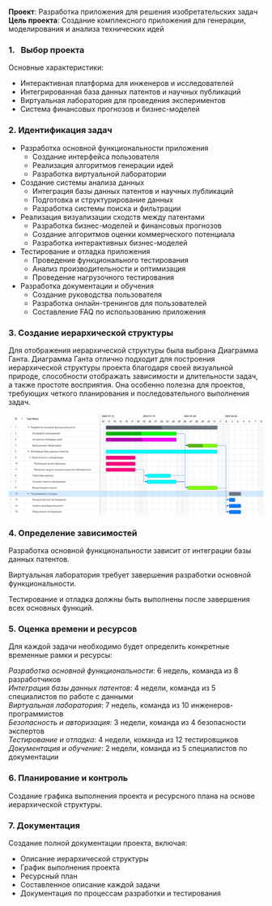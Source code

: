 **Проект**: Разработка приложения для решения изобретательских задач
**Цель проекта**: Создание комплексного приложения для генерации, моделирования и анализа технических идей

### **1.**   **Выбор проекта**

Основные характеристики:

- Интерактивная платформа для инженеров и исследователей
- Интегрированная база данных патентов и научных публикаций
- Виртуальная лаборатория для проведения экспериментов
- Система финансовых прогнозов и бизнес-моделей

### **2. Идентификация задач**

- Разработка основной функциональности приложения
  - Создание интерфейса пользователя
  - Реализация алгоритмов генерации идей
  - Разработка виртуальной лаборатории
- Создание системы анализа данных
  - Интеграция базы данных патентов и научных публикаций
  - Подготовка и структурирование данных
  - Разработка системы поиска и фильтрации
- Реализация визуализации сходств между патентами
  - Разработка бизнес-моделей и финансовых прогнозов
  - Создание алгоритмов оценки коммерческого потенциала
  - Разработка интерактивных бизнес-моделей
- Тестирование и отладка приложения
  - Проведение функционального тестирования
  - Анализ производительности и оптимизация
  - Проведение нагрузочного тестирования
- Разработка документации и обучения
  - Создание руководства пользователя
  - Разработка онлайн-тренингов для пользователей
  - Составление FAQ по использованию приложения

### **3. Создание иерархической структуры**

Для отображения иерархической структуры была выбрана Диаграмма Ганта. Диаграмма Ганта отлично подходит для построения иерархической структуры проекта благодаря своей визуальной природе, способности отображать зависимости и длительности задач, а также простоте восприятия. Она особенно полезна для проектов, требующих четкого планирования и последовательного выполнения задач.

![aboba](https://github.com/trueSlav/labs_juk/blob/master/laba-1/диаграмма.png)

### **4. Определение зависимостей**

Разработка основной функциональности зависит от интеграции базы данных патентов.

Виртуальная лаборатория требует завершения разработки основной функциональности.

Тестирование и отладка должны быть выполнены после завершения всех основных функций.

### **5. Оценка времени и ресурсов**

Для каждой задачи необходимо будет определить конкретные временные рамки и ресурсы:

_Разработка основной функциональности_: 6 недель, команда из 8 разработчиков </br>
_Интеграция базы данных патентов_: 4 недели, команда из 5 специалистов по работе с данными </br>
_Виртуальная лаборатория_: 7 недель, команда из 10 инженеров-программистов </br>
_Безопасность и авторизация_: 3 недели, команда из 4 безопасности экспертов </br>
_Тестирование и отладка_: 4 недели, команда из 12 тестировщиков </br>
_Документация и обучение_: 2 недели, команда из 5 специалистов по документации </br>

### **6. Планирование и контроль**

Создание графика выполнения проекта и ресурсного плана на основе иерархической структуры.

### **7. Документация**

Создание полной документации проекта, включая:

- Описание иерархической структуры
- График выполнения проекта
- Ресурсный план
- Составленное описание каждой задачи
- Документация по процессам разработки и тестирования
